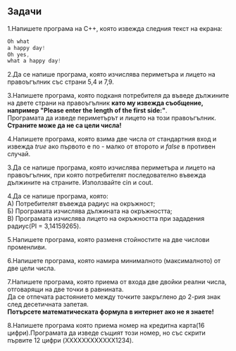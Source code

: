 ## Задачи
1.Напишете програма на C++, която извежда следния текст на екрана:   
    
```c++
Oh what
a happy day!
Oh yes,
what a happy day!
```

2.Да се напише програма, която изчислява периметъра и лицето на правоъгълник със страни 5,4 и 7,9.

3.Напишете програма, която подканя потребителя да въведе дължините на двете страни на правоъгълник **като му извежда съобщение, например "Please enter the length of the first side:"**.                  
Програмата да изведе периметърът и лицето на този правоъгълник.                    
**Страните може да не са цели числа!**                           

4.Напишете програма, която взима две числа от стандартния вход и извежда *true* ако първото е по - малко от второто и *false* в противен случай.                   

3.Да се напише програма, която изчислява периметъра и лицето на правоъгълник, при която потребителят последователно въвежда дължините на страните. Използвайте cin и cout.                        

4.Да се напише програма, която:                    
А) Потребителят въвежда радиус на окръжност;           
Б) Програмата изчислява дължината на окръжността;                     
В) Програмата изчислява лицето на окръжността при зададения радиус(PI = 3,14159265).                         

5.Напишете програма, която разменя стойностите на две числови променливи.                     

6.Напишете програма, която намира минималното (максималното) от две цели числа.                          

7.Напишете програма, която приема от входа две двойки реални числа, отговарящи на две точки в равнината.                     
  Да се отпечата растоянието между точките закръглено до 2-рия знак след десетичната запетая.                      
  **Потърсете математическата формула в интернет ако не я знаете!**                    
                               
8.Напишете програма която приема номер на кредитна карта(16 цифри).Програмата да изведе същият този номер, но със скрити първите 12 цифри (XXXXXXXXXXXX1234).
